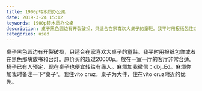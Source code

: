 ```yaml
---
title: 1900p转木质办公桌
date: 2019-3-24 15:12
keywords: 1900p转木质办公桌
description: 桌子黑色圆边有开裂破损，只适合在家喜欢大桌子的童鞋。我平时用报纸包住或者在黑色那块放书和台灯。原价买的超过20000p。放在一室一厅的客厅非常合适。椅子已有人预定，现在桌子也便宜转给有缘人。麻烦加我微信：dbj_Ed。麻烦你加我时备注一下“
categories: used
---
```

<td class="t_f" id="postmessage_3297427">

桌子黑色圆边有开裂破损，只适合在家喜欢大桌子的童鞋。我平时用报纸包住或者在黑色那块放书和台灯。原价买的超过20000p。放在一室一厅的客厅非常合适。椅子已有人预定，现在桌子也便宜转给有缘人。麻烦加我微信：dbj_Ed。麻烦你加我时备注一下“桌子”。我住vito cruz，桌子为大件，住在vito cruz附近的优先。<br/>
<img alt="" border="0" class="zoom" data-cf-modified-b9aaa490860e2751aa487eaa-="" file="http://www.flw.ph/data/appbyme/upload/image/201903/24/hTq4TxAVLM5G.jpg" id="aimg_EAOTu" lazyloadthumb="1" onclick="" onmouseover="" src="http://www.flw.ph/data/appbyme/upload/image/201903/24/hTq4TxAVLM5G.jpg"/><br/>
<br/>
<img alt="" border="0" class="zoom" data-cf-modified-b9aaa490860e2751aa487eaa-="" file="http://www.flw.ph/data/appbyme/upload/image/201903/24/K6WcKIRGjB4j.jpg" id="aimg_z22E1" lazyloadthumb="1" onclick="" onmouseover="" src="http://www.flw.ph/data/appbyme/upload/image/201903/24/K6WcKIRGjB4j.jpg"/><br/>
<br/>
<img alt="" border="0" class="zoom" data-cf-modified-b9aaa490860e2751aa487eaa-="" file="http://www.flw.ph/data/appbyme/upload/image/201903/24/w5L937F4OYZ4.jpg" id="aimg_I4717" lazyloadthumb="1" onclick="" onmouseover="" src="http://www.flw.ph/data/appbyme/upload/image/201903/24/w5L937F4OYZ4.jpg"/><br/>
<br/>
<img alt="" border="0" class="zoom" data-cf-modified-b9aaa490860e2751aa487eaa-="" file="http://www.flw.ph/data/appbyme/upload/image/201903/24/BONEzz6mIAzT.jpg" id="aimg_NIm5U" lazyloadthumb="1" onclick="" onmouseover="" src="http://www.flw.ph/data/appbyme/upload/image/201903/24/BONEzz6mIAzT.jpg"/><br/>
<br/>
<img alt="" border="0" class="zoom" data-cf-modified-b9aaa490860e2751aa487eaa-="" file="http://www.flw.ph/data/appbyme/upload/image/201903/24/Ho9twe4em6jw.jpg" id="aimg_fYybf" lazyloadthumb="1" onclick="" onmouseover="" src="http://www.flw.ph/data/appbyme/upload/image/201903/24/Ho9twe4em6jw.jpg"/><br/>
<br/>
<img alt="" border="0" class="zoom" data-cf-modified-b9aaa490860e2751aa487eaa-="" file="http://www.flw.ph/data/appbyme/upload/image/201903/24/LanM9xKy8l9i.jpg" id="aimg_Cj7ju" lazyloadthumb="1" onclick="" onmouseover="" src="http://www.flw.ph/data/appbyme/upload/image/201903/24/LanM9xKy8l9i.jpg"/><br/>
<br/>
</td>
